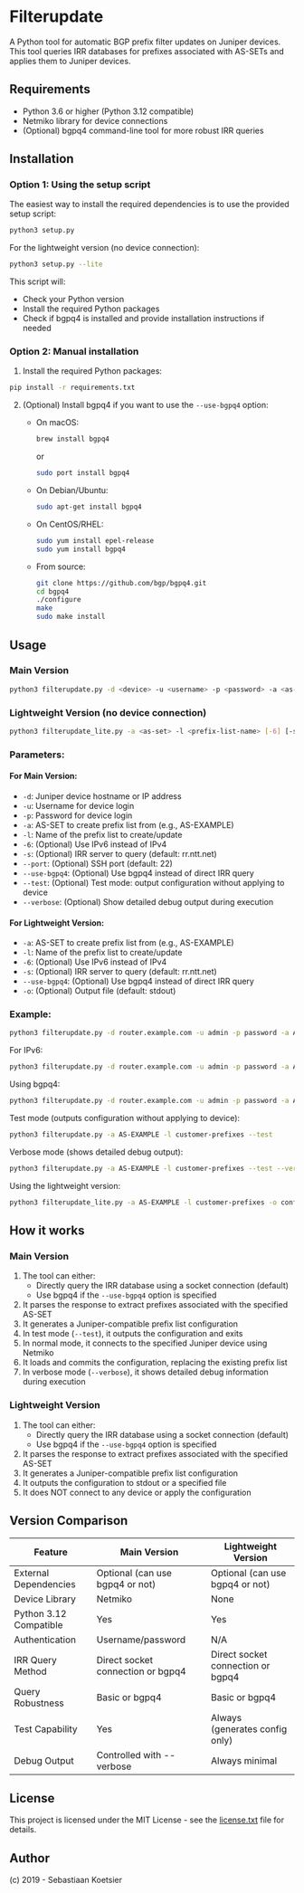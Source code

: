 # Filterupdate

A Python tool for automatic BGP prefix filter updates on Juniper devices. This tool queries IRR databases for prefixes associated with AS-SETs and applies them to Juniper devices.

## Requirements

- Python 3.6 or higher (Python 3.12 compatible)
- Netmiko library for device connections
- (Optional) bgpq4 command-line tool for more robust IRR queries

## Installation

### Option 1: Using the setup script

The easiest way to install the required dependencies is to use the provided setup script:

```bash
python3 setup.py
```

For the lightweight version (no device connection):
```bash
python3 setup.py --lite
```

This script will:
- Check your Python version
- Install the required Python packages
- Check if bgpq4 is installed and provide installation instructions if needed

### Option 2: Manual installation

1. Install the required Python packages:

```bash
pip install -r requirements.txt
```

2. (Optional) Install bgpq4 if you want to use the `--use-bgpq4` option:

   - On macOS:
     ```bash
     brew install bgpq4
     ```
     or
     ```bash
     sudo port install bgpq4
     ```

   - On Debian/Ubuntu:
     ```bash
     sudo apt-get install bgpq4
     ```

   - On CentOS/RHEL:
     ```bash
     sudo yum install epel-release
     sudo yum install bgpq4
     ```

   - From source:
     ```bash
     git clone https://github.com/bgp/bgpq4.git
     cd bgpq4
     ./configure
     make
     sudo make install
     ```

## Usage

### Main Version

```bash
python3 filterupdate.py -d <device> -u <username> -p <password> -a <as-set> -l <prefix-list-name> [-6] [-s <irr-server>] [--port <port>] [--use-bgpq4] [--test] [--verbose]
```

### Lightweight Version (no device connection)

```bash
python3 filterupdate_lite.py -a <as-set> -l <prefix-list-name> [-6] [-s <irr-server>] [--use-bgpq4] [-o <output-file>]
```

### Parameters:

#### For Main Version:
- `-d`: Juniper device hostname or IP address
- `-u`: Username for device login
- `-p`: Password for device login
- `-a`: AS-SET to create prefix list from (e.g., AS-EXAMPLE)
- `-l`: Name of the prefix list to create/update
- `-6`: (Optional) Use IPv6 instead of IPv4
- `-s`: (Optional) IRR server to query (default: rr.ntt.net)
- `--port`: (Optional) SSH port (default: 22)
- `--use-bgpq4`: (Optional) Use bgpq4 instead of direct IRR query
- `--test`: (Optional) Test mode: output configuration without applying to device
- `--verbose`: (Optional) Show detailed debug output during execution

#### For Lightweight Version:
- `-a`: AS-SET to create prefix list from (e.g., AS-EXAMPLE)
- `-l`: Name of the prefix list to create/update
- `-6`: (Optional) Use IPv6 instead of IPv4
- `-s`: (Optional) IRR server to query (default: rr.ntt.net)
- `--use-bgpq4`: (Optional) Use bgpq4 instead of direct IRR query
- `-o`: (Optional) Output file (default: stdout)

### Example:

```bash
python3 filterupdate.py -d router.example.com -u admin -p password -a AS-EXAMPLE -l customer-prefixes
```

For IPv6:

```bash
python3 filterupdate.py -d router.example.com -u admin -p password -a AS-EXAMPLE -l customer-prefixes-v6 -6
```

Using bgpq4:

```bash
python3 filterupdate.py -d router.example.com -u admin -p password -a AS-EXAMPLE -l customer-prefixes --use-bgpq4
```

Test mode (outputs configuration without applying to device):

```bash
python3 filterupdate.py -a AS-EXAMPLE -l customer-prefixes --test
```

Verbose mode (shows detailed debug output):

```bash
python3 filterupdate.py -a AS-EXAMPLE -l customer-prefixes --test --verbose
```

Using the lightweight version:

```bash
python3 filterupdate_lite.py -a AS-EXAMPLE -l customer-prefixes -o config.txt
```

## How it works

### Main Version
1. The tool can either:
   - Directly query the IRR database using a socket connection (default)
   - Use bgpq4 if the `--use-bgpq4` option is specified
2. It parses the response to extract prefixes associated with the specified AS-SET
3. It generates a Juniper-compatible prefix list configuration
4. In test mode (`--test`), it outputs the configuration and exits
5. In normal mode, it connects to the specified Juniper device using Netmiko
6. It loads and commits the configuration, replacing the existing prefix list
7. In verbose mode (`--verbose`), it shows detailed debug information during execution

### Lightweight Version
1. The tool can either:
   - Directly query the IRR database using a socket connection (default)
   - Use bgpq4 if the `--use-bgpq4` option is specified
2. It parses the response to extract prefixes associated with the specified AS-SET
3. It generates a Juniper-compatible prefix list configuration
4. It outputs the configuration to stdout or a specified file
5. It does NOT connect to any device or apply the configuration

## Version Comparison

| Feature | Main Version | Lightweight Version |
|---------|-------------|---------------------|
| External Dependencies | Optional (can use bgpq4 or not) | Optional (can use bgpq4 or not) |
| Device Library | Netmiko | None |
| Python 3.12 Compatible | Yes | Yes |
| Authentication | Username/password | N/A |
| IRR Query Method | Direct socket connection or bgpq4 | Direct socket connection or bgpq4 |
| Query Robustness | Basic or bgpq4 | Basic or bgpq4 |
| Test Capability | Yes | Always (generates config only) |
| Debug Output | Controlled with --verbose | Always minimal |

## License

This project is licensed under the MIT License - see the [license.txt](license.txt) file for details.

## Author

(c) 2019 - Sebastiaan Koetsier
